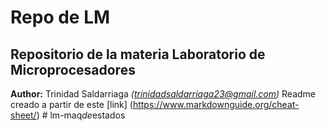 
# Repo de LM
## Repositorio de la materia Laboratorio de Microprocesadores
**Author:** Trinidad Saldarriaga *(trinidadsaldarriaga23@gmail.com)*
Readme creado a partir de este [link] (https://www.markdownguide.org/cheat-sheet/)
#   l m - m a q _ d e _ e s t a d o s  
 